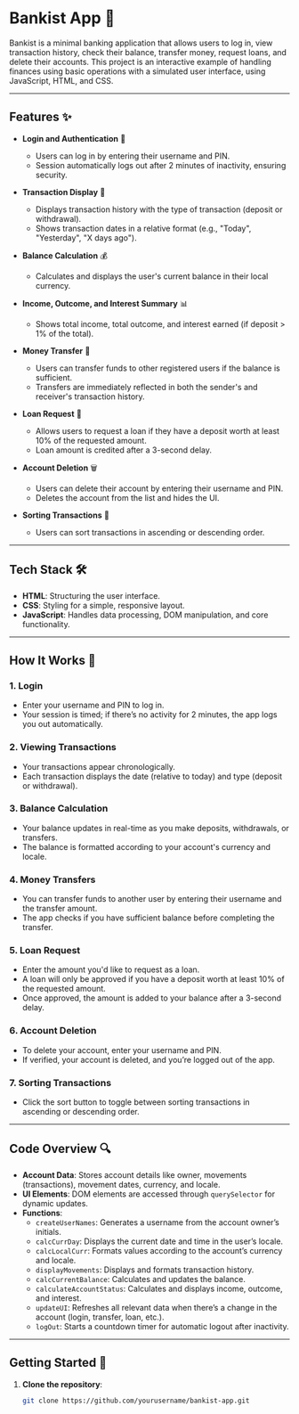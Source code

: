 # Bankist App 💸

Bankist is a minimal banking application that allows users to log in, view transaction history, check their balance, transfer money, request loans, and delete their accounts. This project is an interactive example of handling finances using basic operations with a simulated user interface, using JavaScript, HTML, and CSS.

---

## Features ✨

- **Login and Authentication** 🔐
  - Users can log in by entering their username and PIN.
  - Session automatically logs out after 2 minutes of inactivity, ensuring security.

- **Transaction Display** 📜
  - Displays transaction history with the type of transaction (deposit or withdrawal).
  - Shows transaction dates in a relative format (e.g., "Today", "Yesterday", "X days ago").

- **Balance Calculation** 💰
  - Calculates and displays the user's current balance in their local currency.

- **Income, Outcome, and Interest Summary** 📊
  - Shows total income, total outcome, and interest earned (if deposit > 1% of the total).

- **Money Transfer** 🔄
  - Users can transfer funds to other registered users if the balance is sufficient.
  - Transfers are immediately reflected in both the sender's and receiver's transaction history.

- **Loan Request** 🏦
  - Allows users to request a loan if they have a deposit worth at least 10% of the requested amount.
  - Loan amount is credited after a 3-second delay.

- **Account Deletion** 🗑️
  - Users can delete their account by entering their username and PIN.
  - Deletes the account from the list and hides the UI.

- **Sorting Transactions** 🔀
  - Users can sort transactions in ascending or descending order.

---

## Tech Stack 🛠️

- **HTML**: Structuring the user interface.
- **CSS**: Styling for a simple, responsive layout.
- **JavaScript**: Handles data processing, DOM manipulation, and core functionality.

---

## How It Works 🚀

### 1. Login
- Enter your username and PIN to log in.
- Your session is timed; if there’s no activity for 2 minutes, the app logs you out automatically.

### 2. Viewing Transactions
- Your transactions appear chronologically.
- Each transaction displays the date (relative to today) and type (deposit or withdrawal).

### 3. Balance Calculation
- Your balance updates in real-time as you make deposits, withdrawals, or transfers.
- The balance is formatted according to your account's currency and locale.

### 4. Money Transfers
- You can transfer funds to another user by entering their username and the transfer amount.
- The app checks if you have sufficient balance before completing the transfer.

### 5. Loan Request
- Enter the amount you'd like to request as a loan.
- A loan will only be approved if you have a deposit worth at least 10% of the requested amount.
- Once approved, the amount is added to your balance after a 3-second delay.

### 6. Account Deletion
- To delete your account, enter your username and PIN.
- If verified, your account is deleted, and you’re logged out of the app.

### 7. Sorting Transactions
- Click the sort button to toggle between sorting transactions in ascending or descending order.

---

## Code Overview 🔍

- **Account Data**: Stores account details like owner, movements (transactions), movement dates, currency, and locale.
- **UI Elements**: DOM elements are accessed through `querySelector` for dynamic updates.
- **Functions**:
  - `createUserNames`: Generates a username from the account owner’s initials.
  - `calcCurrDay`: Displays the current date and time in the user’s locale.
  - `calcLocalCurr`: Formats values according to the account’s currency and locale.
  - `displayMovements`: Displays and formats transaction history.
  - `calcCurrentBalance`: Calculates and updates the balance.
  - `calculateAccountStatus`: Calculates and displays income, outcome, and interest.
  - `updateUI`: Refreshes all relevant data when there’s a change in the account (login, transfer, loan, etc.).
  - `logOut`: Starts a countdown timer for automatic logout after inactivity.

---

## Getting Started 🌱

1. **Clone the repository**:
   ```bash
   git clone https://github.com/yourusername/bankist-app.git
